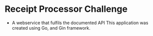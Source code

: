 # Receipt Processor Challenge

* A webservice that fulfils the documented API 
  This application was created using Go, and Gin framework.